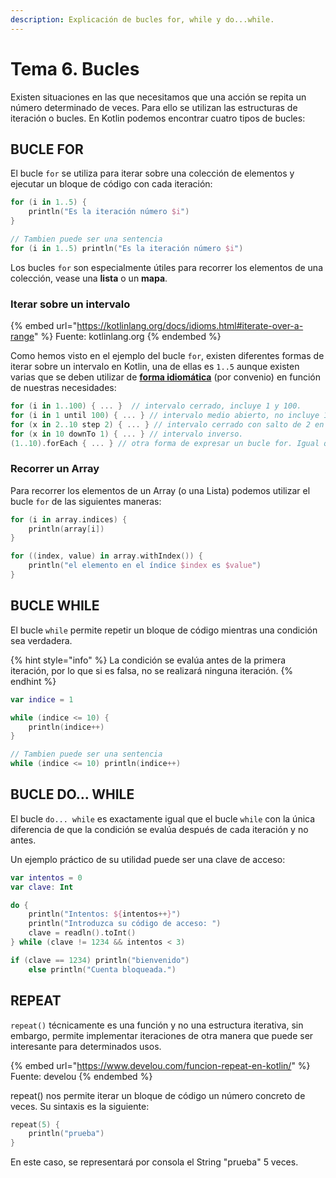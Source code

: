 ```yaml
---
description: Explicación de bucles for, while y do...while.
---
```


# Tema 6. Bucles

Existen situaciones en las que necesitamos que una acción se repita un número determinado de veces. Para ello se utilizan las estructuras de iteración o bucles. En Kotlin podemos encontrar cuatro tipos de bucles:

## BUCLE FOR

El bucle `for` se utiliza para iterar sobre una colección de elementos y ejecutar un bloque de código con cada iteración:

```kotlin
for (i in 1..5) {
    println("Es la iteración número $i")
}

// Tambien puede ser una sentencia
for (i in 1..5) println("Es la iteración número $i")
```

Los bucles `for` son especialmente útiles para recorrer los elementos de una colección, vease una **lista** o un **mapa**.

### Iterar sobre un intervalo

{% embed url="https://kotlinlang.org/docs/idioms.html#iterate-over-a-range" %}
Fuente: kotlinlang.org
{% endembed %}

Como hemos visto en el ejemplo del bucle `for`,  existen diferentes formas de iterar sobre un intervalo en Kotlin, una de ellas es `1..5` aunque existen varias que se deben utilizar de [**forma idiomática**](https://kotlinlang.org/docs/idioms.html#iterate-over-a-range) (por convenio) en función de nuestras necesidades:

```kotlin
for (i in 1..100) { ... }  // intervalo cerrado, incluye 1 y 100.
for (i in 1 until 100) { ... } // intervalo medio abierto, no incluye 100.
for (x in 2..10 step 2) { ... } // intervalo cerrado con salto de 2 en 2.
for (x in 10 downTo 1) { ... } // intervalo inverso.
(1..10).forEach { ... } // otra forma de expresar un bucle for. Igual que C#
```

### Recorrer un Array

Para recorrer los elementos de un Array (o una Lista) podemos utilizar el bucle `for` de las siguientes maneras:

```kotlin
for (i in array.indices) {
    println(array[i])
}

for ((index, value) in array.withIndex()) {
    println("el elemento en el índice $index es $value")
}
```

## BUCLE WHILE

El bucle `while` permite repetir un bloque de código mientras una condición sea verdadera.

{% hint style="info" %}
La condición se evalúa antes de la primera iteración, por lo que si es falsa, no se realizará ninguna iteración.
{% endhint %}

```kotlin
var indice = 1

while (indice <= 10) {
    println(indice++)
}

// Tambien puede ser una sentencia
while (indice <= 10) println(indice++)
```

## BUCLE DO... WHILE

El bucle `do... while` es exactamente igual que el bucle `while` con la única diferencia de que la condición se evalúa después de cada iteración y no antes.&#x20;

&#x20;Un ejemplo práctico de su utilidad puede ser una clave de acceso:

```kotlin
var intentos = 0
var clave: Int

do {
    println("Intentos: ${intentos++}")
    println("Introduzca su código de acceso: ")
    clave = readln().toInt()
} while (clave != 1234 && intentos < 3)

if (clave == 1234) println("bienvenido")
    else println("Cuenta bloqueada.")
```

## REPEAT

`repeat()` técnicamente es una función y no una estructura iterativa, sin embargo, permite implementar iteraciones de otra manera que puede ser interesante para determinados usos.

{% embed url="https://www.develou.com/funcion-repeat-en-kotlin/" %}
Fuente: develou
{% endembed %}

repeat() nos permite iterar un bloque de código un número concreto de veces. Su sintaxis es la siguiente:

```kotlin
repeat(5) {
    println("prueba")
}
```

En este caso, se representará por consola el String "prueba" 5 veces.
